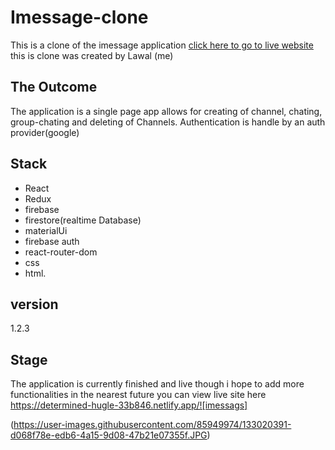 # Imessage-clone

This is a clone of the imessage application
[click here to go to live website](https://determined-hugle-33b846.netlify.app/)
this is clone was created by Lawal (me)
## The Outcome
The application is a single page app allows for creating of channel, chating, group-chating and deleting of Channels.
Authentication is handle by an auth provider(google)

## Stack
- React
- Redux
- firebase
- firestore(realtime Database)
- materialUi
- firebase auth
- react-router-dom
- css
- html.

## version
1.2.3

## Stage
The application is currently finished and live though i hope to add more functionalities in the nearest future
you can view live site here https://determined-hugle-33b846.netlify.app/![imessags]


(https://user-images.githubusercontent.com/85949974/133020391-d068f78e-edb6-4a15-9d08-47b21e07355f.JPG)
 

